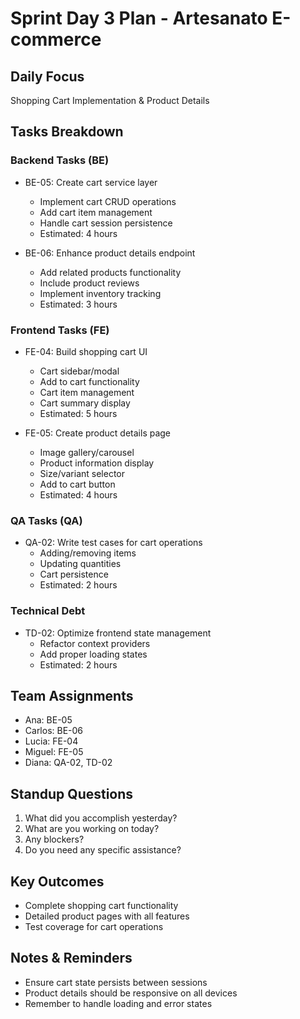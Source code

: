 # Sprint Day 3 Plan - Artesanato E-commerce

## Daily Focus
Shopping Cart Implementation & Product Details

## Tasks Breakdown

### Backend Tasks (BE)
- BE-05: Create cart service layer
  - Implement cart CRUD operations
  - Add cart item management
  - Handle cart session persistence
  - Estimated: 4 hours

- BE-06: Enhance product details endpoint
  - Add related products functionality
  - Include product reviews
  - Implement inventory tracking
  - Estimated: 3 hours

### Frontend Tasks (FE)
- FE-04: Build shopping cart UI
  - Cart sidebar/modal
  - Add to cart functionality
  - Cart item management
  - Cart summary display
  - Estimated: 5 hours

- FE-05: Create product details page
  - Image gallery/carousel
  - Product information display
  - Size/variant selector
  - Add to cart button
  - Estimated: 4 hours

### QA Tasks (QA)
- QA-02: Write test cases for cart operations
  - Adding/removing items
  - Updating quantities
  - Cart persistence
  - Estimated: 2 hours

### Technical Debt
- TD-02: Optimize frontend state management
  - Refactor context providers
  - Add proper loading states
  - Estimated: 2 hours

## Team Assignments
- Ana: BE-05
- Carlos: BE-06
- Lucia: FE-04
- Miguel: FE-05
- Diana: QA-02, TD-02

## Standup Questions
1. What did you accomplish yesterday?
2. What are you working on today?
3. Any blockers?
4. Do you need any specific assistance?

## Key Outcomes
- Complete shopping cart functionality
- Detailed product pages with all features
- Test coverage for cart operations

## Notes & Reminders
- Ensure cart state persists between sessions
- Product details should be responsive on all devices
- Remember to handle loading and error states